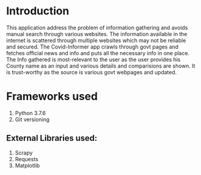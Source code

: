 # Introduction
This application address the problem of information gathering and avoids manual search through various websites. The information available in the internet is scattered through multiple websites which may not be reliable and secured.
The Covid-Informer app crawls through govt pages and fetches official news and info and puts all the necessary info in one place.
The Info gathered is most-relevant to the user as the user provides his County name as an input and various details and comparisions are shown.
It is trust-worthy as the source is various govt webpages and updated.

# Frameworks used
1. Python 3.7.6
2. Git versioning

## External Libraries used:
1. Scrapy
2. Requests
3. Matplotlib
